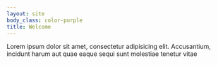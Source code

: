 ```yaml
---
layout: site
body_class: color-purple
title: Welcome
---
```


Lorem ipsum dolor sit amet, consectetur adipisicing elit. Accusantium,
incidunt harum aut quae eaque sequi sunt molestiae tenetur vitae
